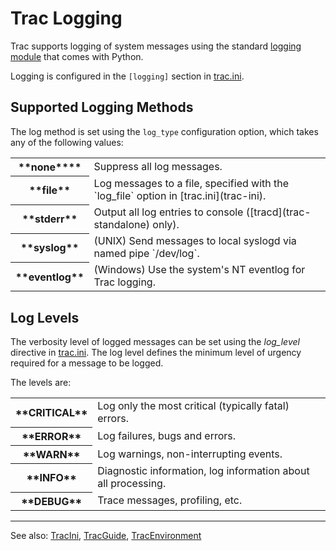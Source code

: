 # Trac Logging






Trac supports logging of system messages using the standard [
logging module](http://docs.python.org/lib/module-logging.html) that comes with Python.



Logging is configured in the `[logging]` section in [trac.ini](trac-ini).


## Supported Logging Methods



The log method is set using the `log_type` configuration option, which takes any of the following values:


<table><tr><th>**none****</th>
<td>Suppress all log messages.
</td></tr>
<tr><th>**file**</th>
<td>Log messages to a file, specified with the `log_file` option in [trac.ini](trac-ini). 
</td></tr>
<tr><th>**stderr**</th>
<td>Output all log entries to console ([tracd](trac-standalone) only).
</td></tr>
<tr><th>**syslog**</th>
<td>(UNIX) Send messages to local syslogd via named pipe `/dev/log`.
</td></tr>
<tr><th>**eventlog**</th>
<td>(Windows) Use the system's NT eventlog for Trac logging.
</td></tr></table>


## Log Levels



The verbosity level of logged messages can be set using the *log\_level* directive in [trac.ini](trac-ini). The log level defines the minimum level of urgency required for a message to be logged.



The levels are:


<table><tr><th>**CRITICAL**</th>
<td>Log only the most critical (typically fatal) errors.
</td></tr>
<tr><th>**ERROR**</th>
<td>Log failures, bugs and errors. 
</td></tr>
<tr><th>**WARN**</th>
<td>Log warnings, non-interrupting events.
</td></tr>
<tr><th>**INFO**</th>
<td>Diagnostic information, log information about all processing.
</td></tr>
<tr><th>**DEBUG**</th>
<td>Trace messages, profiling, etc.
</td></tr></table>


---



See also: [TracIni](trac-ini), [TracGuide](trac-guide), [TracEnvironment](trac-environment)


